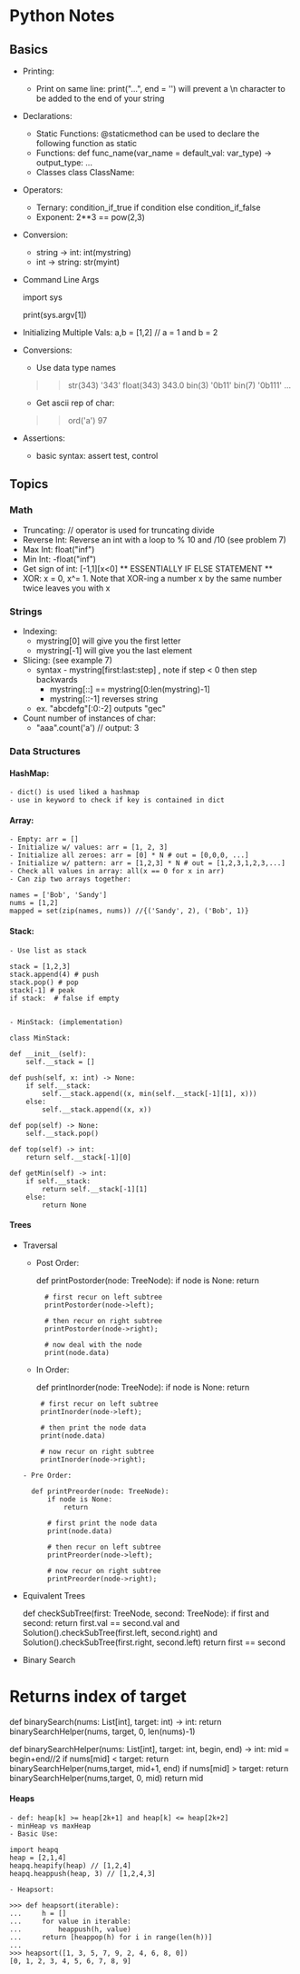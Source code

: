 # Python Notes

## Basics
- Printing:
    - Print on same line: print("...", end = '') will prevent a \n character to be added to the end of your string
- Declarations:
    - Static Functions: @staticmethod can be used to declare the following function as static
    - Functions: def func_name(var_name = default_val: var_type) -> output_type: ...
    - Classes class ClassName: 
- Operators:
    - Ternary: condition_if_true if condition else condition_if_false
    - Exponent: 2**3 == pow(2,3)
- Conversion:
    - string -> int: int(mystring)
    - int -> string: str(myint)
- Command Line Args
    
    import sys

    print(sys.argv[1])
    
- Initializing Multiple Vals: a,b = [1,2] // a = 1 and b = 2
- Conversions:
    - Use data type names
    
    >> str(343)
    '343'
    >> float(343)
    343.0
    >> bin(3)
    '0b11'
    >> bin(7)
    '0b111'
    >> ...
    
    - Get ascii rep of char:
    
    >> ord('a')
    97
    
- Assertions:
    - basic syntax: assert test, control

## Topics

### Math
- Truncating: // operator is used for truncating divide
- Reverse Int: Reverse an int with a loop to % 10 and /10 (see problem 7)
- Max Int: float("inf")
- Min Int: -float("inf")
- Get sign of int: [-1,1][x<0] ** ESSENTIALLY IF ELSE STATEMENT **
- XOR: x = 0, x^= 1. Note that XOR-ing a number x by the same number twice leaves you with x

### Strings
- Indexing:
    - mystring[0] will give you the first letter
    - mystring[-1] will give you the last element
- Slicing: (see example 7)
    - syntax - mystring[first:last:step] , note if step < 0 then step backwards
        - mystring[::] == mystring[0:len(mystring)-1]
        - mystring[::-1] reverses string
    - ex. "abcdefg"[:0:-2] outputs "gec"
- Count number of instances of char:
    - "aaa".count('a') // output: 3

### Data Structures

#### HashMap:
    - dict() is used liked a hashmap
    - use in keyword to check if key is contained in dict

#### Array:
    - Empty: arr = []
    - Initialize w/ values: arr = [1, 2, 3]
    - Initialize all zeroes: arr = [0] * N # out = [0,0,0, ...]
    - Initialize w/ pattern: arr = [1,2,3] * N # out = [1,2,3,1,2,3,...]
    - Check all values in array: all(x == 0 for x in arr)
    - Can zip two arrays together:
    
    names = ['Bob', 'Sandy']
    nums = [1,2]
    mapped = set(zip(names, nums)) //{('Sandy', 2), ('Bob', 1)}
    

#### Stack:
    - Use list as stack
    
    stack = [1,2,3]
    stack.append(4) # push
    stack.pop() # pop
    stack[-1] # peak
    if stack:  # false if empty
    

    - MinStack: (implementation)
    
    class MinStack:

    def __init__(self):
        self.__stack = []

    def push(self, x: int) -> None:
        if self.__stack:
            self.__stack.append((x, min(self.__stack[-1][1], x)))
        else:
            self.__stack.append((x, x))

    def pop(self) -> None:
        self.__stack.pop()

    def top(self) -> int:
        return self.__stack[-1][0]

    def getMin(self) -> int:
        if self.__stack:
            return self.__stack[-1][1]
        else:
            return None
    

#### Trees
- Traversal
    - Post Order:
        
        def printPostorder(node: TreeNode):
            if node is None:
                return

            # first recur on left subtree
            printPostorder(node->left);

            # then recur on right subtree
            printPostorder(node->right);

            # now deal with the node
            print(node.data)
         

     - In Order:
        
        def printInorder(node: TreeNode):
            if node is None:
                return

            # first recur on left subtree
            printInorder(node->left);

            # then print the node data
            print(node.data)

            # now recur on right subtree
            printInorder(node->right);
        

      - Pre Order:
        
        def printPreorder(node: TreeNode):
            if node is None:
                return

            # first print the node data
            print(node.data)

            # then recur on left subtree
            printPreorder(node->left);

            # now recur on right subtree
            printPreorder(node->right);
        
- Equivalent Trees

    def checkSubTree(first: TreeNode, second: TreeNode):
        if first and second:
            return first.val == second.val and Solution().checkSubTree(first.left, second.right) and Solution().checkSubTree(first.right, second.left)
        return first == second


- Binary Search

# Returns index of target
def binarySearch(nums: List[int], target: int) -> int:
    return binarySearchHelper(nums, target, 0, len(nums)-1)

def binarySearchHelper(nums: List[int], target: int, begin, end) -> int:
    mid = begin+end//2
    if nums[mid] < target: return binarySearchHelper(nums,target, mid+1, end)
    if nums[mid] > target: return binarySearchHelper(nums,target, 0, mid)
    return mid


#### Heaps
    - def: heap[k] >= heap[2k+1] and heap[k] <= heap[2k+2]
    - minHeap vs maxHeap
    - Basic Use:
    
    import heapq
    heap = [2,1,4]
    heapq.heapify(heap) // [1,2,4]
    heapq.heappush(heap, 3) // [1,2,4,3]
    
    - Heapsort:
    
    >>> def heapsort(iterable):
    ...     h = []
    ...     for value in iterable:
    ...         heappush(h, value)
    ...     return [heappop(h) for i in range(len(h))]
    ...
    >>> heapsort([1, 3, 5, 7, 9, 2, 4, 6, 8, 0])
    [0, 1, 2, 3, 4, 5, 6, 7, 8, 9]
    




